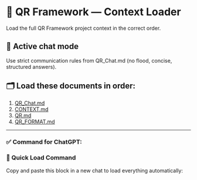 # 🚀 QR Framework — Context Loader

Load the full QR Framework project context in the correct order.

## 🧠 Active chat mode
Use strict communication rules from QR_Chat.md (no flood, concise, structured answers).

## 🗂️ Load these documents in order:
1. [QR_Chat.md](https://raw.githubusercontent.com/qrZooster/CRYPTO_MOWER/main/docs/QR_Chat.md)
2. [CONTEXT.md](https://raw.githubusercontent.com/qrZooster/CRYPTO_MOWER/main/docs/CONTEXT.md)
3. [QR.md](https://raw.githubusercontent.com/qrZooster/CRYPTO_MOWER/main/docs/QR.md)
4. [QR_FORMAT.md](https://raw.githubusercontent.com/qrZooster/CRYPTO_MOWER/main/docs/QR_FORMAT.md)

---

### ✅ Command for ChatGPT:

### 🚀 Quick Load Command
Copy and paste this block in a new chat to load everything automatically:

